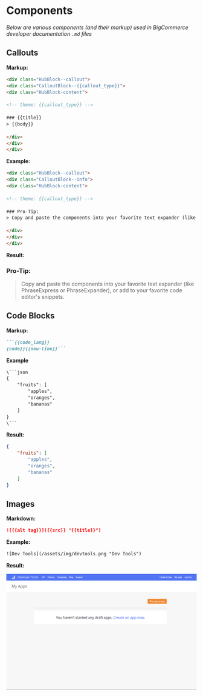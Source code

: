 # Components

*Below are various components (and their markup) used in BigCommerce developer documentation  `.md` files*

## Callouts

**Markup:**

```html
<div class="HubBlock--callout">
<div class="CalloutBlock--{{callout_type}}">
<div class="HubBlock-content">
    
<!-- theme: {{callout_type}} -->

### {{title}}
> {{body}}

</div>
</div>
</div>
```

**Example:**

```html
<div class="HubBlock--callout">
<div class="CalloutBlock--info">
<div class="HubBlock-content">
    
<!-- theme: {{callout_type}} -->

### Pro-Tip:
> Copy and paste the components into your favorite text expander (like PhraseExpress or PhraseExpander), or add to your favorite code editor's snippets.

</div>
</div>
</div>
```

**Result:**

<div class="HubBlock--callout">
<div class="CalloutBlock--info">
<div class="HubBlock-content">
    
<!-- theme: info -->

### Pro-Tip:
> Copy and paste the components into your favorite text expander (like PhraseExpress or PhraseExpander), or add to your favorite code editor's snippets.

</div>
</div>
</div>

## Code Blocks

**Markup:**

```markdown
```{{code_lang}}
{code}}{{new-line}}```
```

**Example**

```html
\```json
{
    "fruits": [
        "apples",
        "oranges",
        "bananas"
    ]
}
\```
```

**Result:**

```json
{
    "fruits": [
        "apples",
        "oranges",
        "bananas"
    ]
}
```

## Images

**Markdown:**

```markdown
![{{alt tag}}]({{src}} "{{title}}")
```

**Example:**

```html
![Dev Tools](/assets/img/devtools.png "Dev Tools")
```

**Result:**

![Dev Tools](https://raw.githubusercontent.com/bigcommerce/dev-docs/master/assets/images/devtools.png "Dev Tools")
